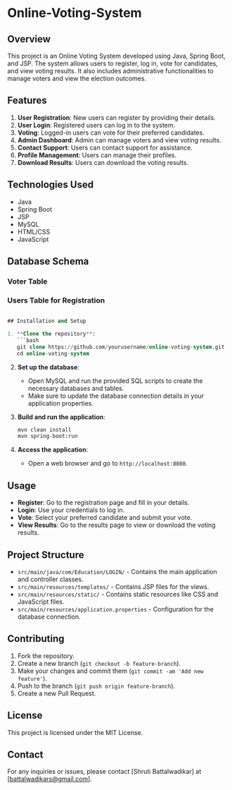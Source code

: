 # Online-Voting-System
## Overview

This project is an Online Voting System developed using Java, Spring Boot, and JSP. The system allows users to register, log in, vote for candidates, and view voting results. It also includes administrative functionalities to manage voters and view the election outcomes.

## Features

1. **User Registration**: New users can register by providing their details.
2. **User Login**: Registered users can log in to the system.
3. **Voting**: Logged-in users can vote for their preferred candidates.
4. **Admin Dashboard**: Admin can manage voters and view voting results.
5. **Contact Support**: Users can contact support for assistance.
6. **Profile Management**: Users can manage their profiles.
7. **Download Results**: Users can download the voting results.

## Technologies Used

- Java
- Spring Boot
- JSP
- MySQL
- HTML/CSS
- JavaScript

## Database Schema

### Voter Table

### Users Table for Registration

```sql

## Installation and Setup

1. **Clone the repository**:
   ```bash
   git clone https://github.com/yourusername/online-voting-system.git
   cd online-voting-system
   ```

2. **Set up the database**:
   - Open MySQL and run the provided SQL scripts to create the necessary databases and tables.
   - Make sure to update the database connection details in your application properties.

3. **Build and run the application**:
   ```bash
   mvn clean install
   mvn spring-boot:run
   ```

4. **Access the application**:
   - Open a web browser and go to `http://localhost:8080`.

## Usage

- **Register**: Go to the registration page and fill in your details.
- **Login**: Use your credentials to log in.
- **Vote**: Select your preferred candidate and submit your vote.
- **View Results**: Go to the results page to view or download the voting results.

## Project Structure

- `src/main/java/com/Education/LOGIN/` - Contains the main application and controller classes.
- `src/main/resources/templates/` - Contains JSP files for the views.
- `src/main/resources/static/` - Contains static resources like CSS and JavaScript files.
- `src/main/resources/application.properties` - Configuration for the database connection.

## Contributing

1. Fork the repository.
2. Create a new branch (`git checkout -b feature-branch`).
3. Make your changes and commit them (`git commit -am 'Add new feature'`).
4. Push to the branch (`git push origin feature-branch`).
5. Create a new Pull Request.

## License

This project is licensed under the MIT License.

## Contact

For any inquiries or issues, please contact [Shruti Battalwadikar] at [battalwadikars@gmail.com].
